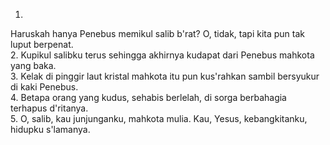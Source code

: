 1.
Haruskah hanya Penebus memikul salib b'rat?
O, tidak, tapi kita pun tak luput berpenat.
<br>
2.
Kupikul salibku terus sehingga akhirnya kudapat
dari Penebus mahkota yang baka.
<br>
3.
Kelak di pinggir laut kristal mahkota itu pun
kus'rahkan sambil bersyukur di kaki Penebus.
<br>
4.
Betapa orang yang kudus, sehabis berlelah,
di sorga berbahagia terhapus d'ritanya.
<br>
5.
O, salib, kau junjunganku, mahkota mulia.
Kau, Yesus, kebangkitanku, hidupku s'lamanya.